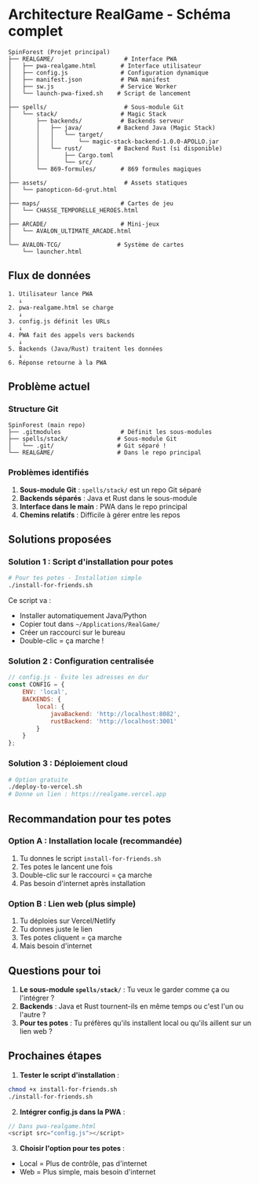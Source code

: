 # Architecture RealGame - Schéma complet

```
SpinForest (Projet principal)
├── REALGAME/                    # Interface PWA
│   ├── pwa-realgame.html       # Interface utilisateur
│   ├── config.js               # Configuration dynamique
│   ├── manifest.json           # PWA manifest
│   ├── sw.js                   # Service Worker
│   └── launch-pwa-fixed.sh    # Script de lancement
│
├── spells/                      # Sous-module Git
│   └── stack/                  # Magic Stack
│       ├── backends/           # Backends serveur
│       │   ├── java/          # Backend Java (Magic Stack)
│       │   │   └── target/
│       │   │       └── magic-stack-backend-1.0.0-APOLLO.jar
│       │   └── rust/          # Backend Rust (si disponible)
│       │       ├── Cargo.toml
│       │       └── src/
│       └── 869-formules/       # 869 formules magiques
│
├── assets/                      # Assets statiques
│   └── panopticon-6d-grut.html
│
├── maps/                       # Cartes de jeu
│   └── CHASSE_TEMPORELLE_HEROES.html
│
├── ARCADE/                     # Mini-jeux
│   └── AVALON_ULTIMATE_ARCADE.html
│
└── AVALON-TCG/                # Système de cartes
    └── launcher.html
```

## Flux de données

```
1. Utilisateur lance PWA
   ↓
2. pwa-realgame.html se charge
   ↓
3. config.js définit les URLs
   ↓
4. PWA fait des appels vers backends
   ↓
5. Backends (Java/Rust) traitent les données
   ↓
6. Réponse retourne à la PWA
```

## Problème actuel

### Structure Git
```
SpinForest (main repo)
├── .gitmodules                 # Définit les sous-modules
├── spells/stack/              # Sous-module Git
│   └── .git/                  # Git séparé !
└── REALGAME/                  # Dans le repo principal
```

### Problèmes identifiés

1. **Sous-module Git** : `spells/stack/` est un repo Git séparé
2. **Backends séparés** : Java et Rust dans le sous-module
3. **Interface dans le main** : PWA dans le repo principal
4. **Chemins relatifs** : Difficile à gérer entre les repos

## Solutions proposées

### Solution 1 : Script d'installation pour potes
```bash
# Pour tes potes - Installation simple
./install-for-friends.sh
```

Ce script va :
- Installer automatiquement Java/Python
- Copier tout dans `~/Applications/RealGame/`
- Créer un raccourci sur le bureau
- Double-clic = ça marche !

### Solution 2 : Configuration centralisée
```javascript
// config.js - Évite les adresses en dur
const CONFIG = {
    ENV: 'local',
    BACKENDS: {
        local: {
            javaBackend: 'http://localhost:8082',
            rustBackend: 'http://localhost:3001'
        }
    }
};
```

### Solution 3 : Déploiement cloud
```bash
# Option gratuite
./deploy-to-vercel.sh
# Donne un lien : https://realgame.vercel.app
```

## Recommandation pour tes potes

### Option A : Installation locale (recommandée)
1. Tu donnes le script `install-for-friends.sh`
2. Tes potes le lancent une fois
3. Double-clic sur le raccourci = ça marche
4. Pas besoin d'internet après installation

### Option B : Lien web (plus simple)
1. Tu déploies sur Vercel/Netlify
2. Tu donnes juste le lien
3. Tes potes cliquent = ça marche
4. Mais besoin d'internet

## Questions pour toi

1. **Le sous-module `spells/stack/`** : Tu veux le garder comme ça ou l'intégrer ?
2. **Backends** : Java et Rust tournent-ils en même temps ou c'est l'un ou l'autre ?
3. **Pour tes potes** : Tu préfères qu'ils installent local ou qu'ils aillent sur un lien web ?

## Prochaines étapes

1. **Tester le script d'installation** :
```bash
chmod +x install-for-friends.sh
./install-for-friends.sh
```

2. **Intégrer config.js dans la PWA** :
```javascript
// Dans pwa-realgame.html
<script src="config.js"></script>
```

3. **Choisir l'option pour tes potes** :
- Local = Plus de contrôle, pas d'internet
- Web = Plus simple, mais besoin d'internet
